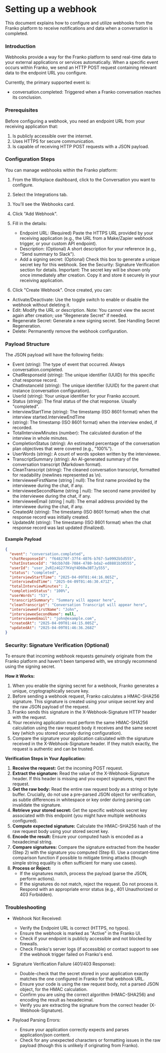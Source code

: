 # Setting up a webhook

This document explains how to configure and utilize webhooks from the Franko platform to receive notifications and data when a conversation is completed.

### Introduction

Webhooks provide a way for the Franko platform to send real-time data to your external applications or services automatically. When a specific event occurs within Franko, we send an HTTP POST request containing relevant data to the endpoint URL you configure.

Currently, the primary supported event is:
- conversation.completed: Triggered when a Franko conversation reaches its conclusion. 

### Prerequisites

Before configuring a webhook, you need an endpoint URL from your receiving application that:

1. Is publicly accessible over the internet.
2. Uses HTTPS for secure communication.
3. Is capable of receiving HTTP POST requests with a JSON payload.

### Configuration Steps

You can manage webhooks within the Franko platform:
1. From the Workplace dashboard, click to the Conversation you want to configure.
2. Select the Integrations tab.
3. You'll see the Webhooks card.
4. Click "Add Webhook".
5. Fill in the details:
    - Endpoint URL: (Required) Paste the HTTPS URL provided by your receiving application (e.g., the URL from a Make/Zapier webhook trigger, or your custom API endpoint).
    - Description: (Optional) A short description for your reference (e.g., "Send summary to Slack").
    - Add a signing secret: (Optional) Check this box to generate a unique secret key for this webhook. See the Security: Signature Verification section for details. Important: The secret key will be shown only once immediately after creation. Copy it and store it securely in your receiving application.

6. Click "Create Webhook".
Once created, you can:
- Activate/Deactivate: Use the toggle switch to enable or disable the webhook without deleting it.
- Edit: Modify the URL or description. Note: You cannot view the secret again after creation; use "Regenerate Secret" if needed.
- Regenerate Secret: Generate a new signing secret. See Handling Secret Regeneration.
- Delete: Permanently remove the webhook configuration.

### Payload Structure
The JSON payload will have the following fields:

- Event (string): The type of event that occurred. Always conversation.completed.
- ChatResponseId (string): The unique identifier (UUID) for this specific chat response record.
- ChatInstanceId (string): The unique identifier (UUID) for the parent chat instance (conversation configuration).
- UserId (string): Your unique identifier for your Franko account.
- Status (string): The final status of the chat response. Usually "completed".
- InterviewStartTime (string): The timestamp (ISO 8601 format) when the interview started.InterviewEndTime 
- (string): The timestamp (ISO 8601 format) when the interview ended, if recorded.
- TotalInterviewMinutes (number): The calculated duration of the interview in whole minutes.
- CompletionStatus (string): An estimated percentage of the conversation plan objectives that were covered (e.g., "100%").
- UserWords (string): A count of words spoken written by the interviewee.
- TranscriptSummary (string): An AI-generated summary of the conversation transcript (Markdown format).
- CleanTranscript (string): The cleaned conversation transcript, formatted for readability (newlines represented as \n).
- IntervieweeFirstName (string | null): The first name provided by the interviewee during the chat, if any.
- IntervieweeSecondName (string | null): The second name provided by the interviewee during the chat, if any.
- IntervieweeEmail (string | null): The email address provided by the interviewee during the chat, if any.
- CreatedAt (string): The timestamp (ISO 8601 format) when the chat response record was initially created.
- UpdatedAt (string): The timestamp (ISO 8601 format) when the chat response record was last updated (finalized).

#### Example Payload

```JSON
{
  "event": "conversation.completed",
  "chatResponseId": "f648270f-37f4-4076-b767-5a9992b5d555",
  "chatInstanceId": "9dcbb7d8-7084-4780-bda2-ed8881b30555",
  "userId": "user_2vRIz4G277KVqY4D60w3BTJy555",
  "status": "completed",
  "interviewStartTime": "2025-04-09T01:44:16.065Z",
  "interviewEndTime": "2025-04-09T01:46:30.471Z",
  "totalInterviewMinutes": 2,
  "completionStatus": "100%",
  "userWords": "53",
  "transcriptSummary": "Summary will appear here",
  "cleanTranscript": "Conversation Transcript will appear here",
  "intervieweeFirstName": "John",
  "intervieweeSecondName": null,
  "intervieweeEmail": "john@example.com",
  "createdAt": "2025-04-09T01:44:15.005Z",
  "updatedAt": "2025-04-09T01:46:36.268Z"
}
```

### Security: Signature Verification (Optional)

To ensure that incoming webhook requests genuinely originate from the Franko platform and haven't been tampered with, we strongly recommend using the signing secret.

**How it Works:**
1. When you enable the signing secret for a webhook, Franko generates a unique, cryptographically secure key.
2. Before sending a webhook request, Franko calculates a HMAC-SHA256 signature. This signature is created using your unique secret key and the raw JSON payload of the request.
3. Franko sends this signature in the X-Webhook-Signature HTTP header with the request.
4. Your receiving application must perform the same HMAC-SHA256 calculation using the raw request body it receives and the same secret key (which you stored securely during configuration).
5. Compare the signature your application calculated with the signature received in the X-Webhook-Signature header. If they match exactly, the request is authentic and can be trusted.

**Verification Steps in Your Application:**
1. **Receive the request:** Get the incoming POST request.
2. **Extract the signature:** Read the value of the X-Webhook-Signature header. If this header is missing and you expect signatures, reject the request.
3. **Get the raw body:** Read the entire raw request body as a string or byte buffer. Crucially, do not use a pre-parsed JSON object for verification, as subtle differences in whitespace or key order during parsing can invalidate the signature.
4. **Retrieve your stored secret:** Get the specific webhook secret key associated with this endpoint (you might have multiple webhooks configured).
5. **Compute expected signature:** Calculate the HMAC-SHA256 hash of the raw request body using your stored secret key.
6. **Encode the result:** Ensure your computed hash is encoded as a hexadecimal string.
7. **Compare signatures:** Compare the signature extracted from the header (Step 2) with the signature you computed (Step 6). Use a constant-time comparison function if possible to mitigate timing attacks (though simple string equality is often sufficient for many use cases).
8. **Process or Reject:**
    - If the signatures match, process the payload (parse the JSON, perform actions).
    - If the signatures do not match, reject the request. Do not process it. Respond with an appropriate error status (e.g., 401 Unauthorized or 403 Forbidden).


### Troubleshooting

- Webhook Not Received:
  - Verify the Endpoint URL is correct (HTTPS, no typos).
  - Ensure the webhook is marked as "Active" in the Franko UI.
  - Check if your endpoint is publicly accessible and not blocked by firewalls.
  - Check Franko's server logs (if accessible) or contact support to see if the webhook trigger failed on Franko's end.

- Signature Verification Failure (401/403 Response):
  - Double-check that the secret stored in your application exactly matches the one configured in Franko for that webhook URL.
  - Ensure your code is using the raw request body, not a parsed JSON object, for the HMAC calculation.
  - Confirm you are using the correct algorithm (HMAC-SHA256) and encoding the result as hexadecimal.
  - Verify you are extracting the signature from the correct header (X-Webhook-Signature).

- Payload Parsing Errors:
  - Ensure your application correctly expects and parses application/json content.
  - Check for any unexpected characters or formatting issues in the raw payload (though this is unlikely if originating from Franko).